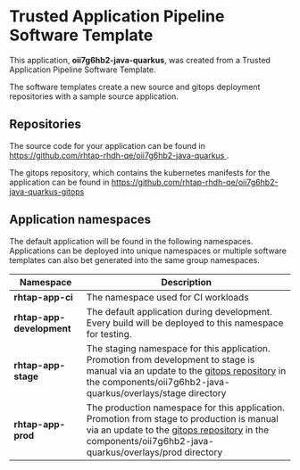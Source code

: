 # Trusted Application Pipeline Software Template

This application, **oii7g6hb2-java-quarkus**, was created from a Trusted Application Pipeline Software Template.

The software templates create a new source and gitops deployment repositories with a sample source application. 

## Repositories

The source code for your application can be found in [https://github.com/rhtap-rhdh-qe/oii7g6hb2-java-quarkus ](https://github.com/rhtap-rhdh-qe/oii7g6hb2-java-quarkus ).
 
The gitops repository, which contains the kubernetes manifests for the application can be found in 
[https://github.com/rhtap-rhdh-qe/oii7g6hb2-java-quarkus-gitops ](https://github.com/rhtap-rhdh-qe/oii7g6hb2-java-quarkus-gitops ) 

## Application namespaces 

The default application will be found in the following namespaces. Applications can be deployed into unique namespaces or multiple software templates can also bet generated into the same group namespaces.  

|  Namespace   |  Description   |  
| -------- | -------- |
| **rhtap-app-ci** | The namespace used for CI workloads |
| **rhtap-app-development** | The default application during development. Every build will be deployed to this namespace for testing. |
| **rhtap-app-stage** | The staging namespace for this application. Promotion from development to stage is manual via an update to the [gitops repository](https://github.com/rhtap-rhdh-qe/oii7g6hb2-java-quarkus-gitops ) in the components/oii7g6hb2-java-quarkus/overlays/stage directory |
| **rhtap-app-prod** | The production namespace for this application. Promotion from stage to production is manual via an update to the [gitops repository](https://github.com/rhtap-rhdh-qe/oii7g6hb2-java-quarkus-gitops ) in the components/oii7g6hb2-java-quarkus/overlays/prod directory |